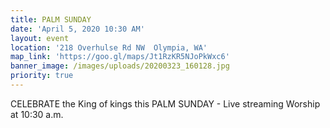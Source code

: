 ```yaml
---
title: PALM SUNDAY
date: 'April 5, 2020 10:30 AM'
layout: event
location: '218 Overhulse Rd NW  Olympia, WA'
map_link: 'https://goo.gl/maps/Jt1RzKR5NJoPkWxc6'
banner_image: /images/uploads/20200323_160128.jpg
priority: true
---
```

CELEBRATE the King of kings this PALM SUNDAY - Live streaming Worship at 10:30 a.m.